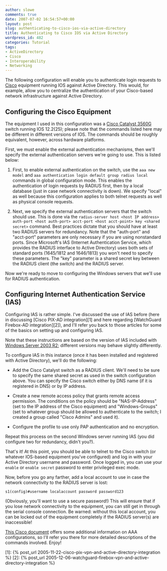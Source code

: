 ```yaml
---
author: slowe
comments: true
date: 2007-07-02 16:54:57+00:00
layout: post
slug: authenticating-to-cisco-ios-via-active-directory
title: Authenticating to Cisco IOS via Active Directory
wordpress_id: 482
categories: Tutorial
tags:
- ActiveDirectory
- Cisco
- Interoperability
- Networking
---
```


The following configuration will enable you to authenticate login requests to [Cisco](http://www.cisco.com/) equipment running IOS against Active Directory. This would, for example, allow you to centralize the authentication of your Cisco-based network infrastructure against Active Directory.

## Configuring the Cisco Equipment

The equipment I used in this configuration was a [Cisco Catalyst 3560G](http://www.cisco.com/en/US/products/hw/switches/ps5528/index.html) switch running IOS 12.2(25); please note that the commands listed here may be different in different versions of IOS. The commands should be roughly equivalent, however, across hardware platforms.

First, we must enable the external authentication mechanisms, then we'll specify the external authentication servers we're going to use. This is listed below:

1. First, to enable external authentication on the switch, use the `aaa new model` and `aaa authentication login default group radius local` commands in global configuration mode. This enables the authentication of login requests by RADIUS first, then by a local database (just in case network connectivity is down). We specify "local" as well because this configuration applies to both telnet requests as well as physical console requests.

2. Next, we specify the external authentication servers that the switch should use. This is done via the `radius-server host <host IP address> auth-port <host auth-port> acct-port <host acct-point> key <shared secret>` command.  Best practices dictate that you should have at least two RADIUS servers for redundancy. Note that the "auth-port" and "acct-port" parameters are only necessary if you are using nonstandard ports. Since Microsoft's IAS (Internet Authentication Service, which provides the RADIUS interface to Active Directory) uses both sets of standard ports (1645/1812 and 1646/1813) you won't need to specify these parameters. The "key" parameter is a shared secret key between the RADIUS client (the switch) and the RADIUS server.

Now we're ready to move to configuring the Windows servers that we'll use for RADIUS authentication.

## Configuring Internet Authentication Service (IAS)

Configuring IAS is rather simple. I've discussed the use of IAS before (here in discussing [Cisco PIX-AD integration][1] and here regarding [WatchGuard Firebox-AD integration][2]), and I'll refer you back to those articles for some of the basics on setting up and configuring IAS.

Note that these instructions are based on the version of IAS included with [Windows Server 2003 R2](http://www.microsoft.com/windowsserver/default.mspx); different versions may behave slightly differently.

To configure IAS in this instance (once it has been installed and registered with Active Directory), we'll do the following:

* Add the Cisco Catalyst switch as a RADIUS client. We'll need to be sure to specify the same shared secret as used in the switch configuration above. You can specify the Cisco switch either by DNS name (if it is registered in DNS) or by IP address.

* Create a new remote access policy that grants remote access permission. The conditions on the policy should be "NAS-IP-Address" (set to the IP address of the Cisco equipment) and "Windows-Groups" (set to whatever group should be allowed to authenticate to the switch; I created a group called "Cisco Admins" and used it).

* Configure the profile to use only PAP authentication and no encryption.

Repeat this process on the second Windows server running IAS (you did configure two for redundancy, didn't you?).

That's it! At this point, you should be able to telnet to the Cisco switch (or whatever IOS-based equipment you've configured) and log in with your Active Directory username and password. Once logged in, you can use your `enable` or `enable secret` password to enter privileged exec mode.

Now, before you go any farther, add a local account to use in case the network connectivity to the RADIUS server is lost:

	s1(config)#username localaccount password password123

(Obviously, you'll want to use a secure password!) This will ensure that if you lose network connectivity to the equipment, you can still get in through the serial console connection. Be warned: without this local account, you can be locked out of the equipment completely if the RADIUS server(s) are inaccessible!

[This Cisco document](http://www.cisco.com/en/US/tech/tk59/technologies_tech_note09186a0080093c81.shtml) offers some additional information on AAA configurations, so I'll refer you there for more detailed descriptions of the commands involved. Enjoy!

[1]: {% post_url 2005-11-22-cisco-pix-vpn-and-active-directory-integration %}
[2]: {% post_url 2005-12-06-watchguard-firebox-vpn-and-active-directory-integration %}
